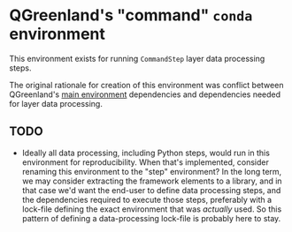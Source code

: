 # QGreenland's "command" `conda` environment

This environment exists for running `CommandStep` layer data processing steps.

The original rationale for creation of this environment was conflict between
QGreenland's [main environment](/environments/main/README.md) dependencies and
dependencies needed for layer data processing.


## TODO

* Ideally all data processing, including Python steps, would run in this environment for
  reproducibility.  When that's implemented, consider renaming this environment to the
  "step" environment?  In the long term, we may consider extracting the framework
  elements to a library, and in that case we'd want the end-user to define data
  processing steps, and the dependencies required to execute those steps, preferably
  with a lock-file defining the exact environment that was _actually_ used. So this
  pattern of defining a data-processing lock-file is probably here to stay.
